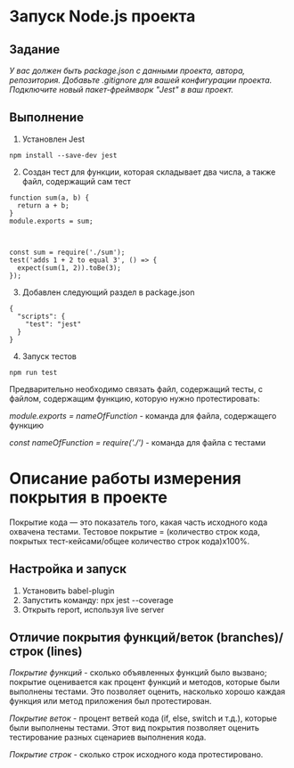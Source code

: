 # Запуск Node.js проекта

## Задание

*У вас должен быть package.json с данными проекта, автора, репозитория. Добавьте .gitignore для вашей конфигурации проекта. Подключите новый пакет-фреймворк "Jest"  в ваш проект.*

## Выполнение
1. Установлен Jest 
```
npm install --save-dev jest

```
2. Создан тест для функции, которая складывает два числа, а также файл, содержащий сам тест

```
function sum(a, b) {
  return a + b;
}
module.exports = sum;



const sum = require('./sum');
test('adds 1 + 2 to equal 3', () => {
  expect(sum(1, 2)).toBe(3);
});
```
3. Добавлен следующий раздел в package.json
```
{
  "scripts": {
    "test": "jest"
  }
}

```

4. Запуск тестов
```
npm run test

```
Предварительно необходимо связать файл, содержащий тесты, с файлом, содержащим функцию, которую нужно протестировать:

*module.exports = nameOfFunction* - команда для файла, содержащего функцию

*const nameOfFunction = require('./')* - команда для файла с тестами


# Oписание работы измерения покрытия в проекте

Покрытие кода — это показатель того, какая часть исходного кода охвачена тестами.
Тестовое покрытие = (количество строк кода, покрытых тест-кейсами/общее количество строк кода)x100%.

## Настройка и запуск

1. Установить babel-plugin
2. Запустить команду: npx jest --coverage
3. Открыть report, используя live server

## Отличие покрытия функций/веток (branches)/строк (lines)

*Покрытие функций* -  сколько объявленных функций было вызвано; покрытие оценивается как процент функций и методов, которые были выполнены тестами. Это позволяет оценить, насколько хорошо каждая функция или метод приложения был протестирован.

*Покрытие веток* - процент ветвей кода (if, else, switch и т.д.), которые были выполнены тестами. Этот вид покрытия позволяет оценить тестирование разных сценариев выполнения кода.

*Покрытие строк* - сколько строк исходного кода протестировано.



